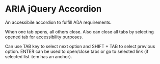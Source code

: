 # ARIA jQuery Accordion
An accessibile accordion to fulfill ADA requirements.

When one tab opens, all others close. Also can close all tabs by selecting opened tab for accessibility purposes.

Can use TAB key to select next option and SHIFT + TAB to select previous option. ENTER can be used to open/close tabs or go to selected link (if selected list item has an anchor).
